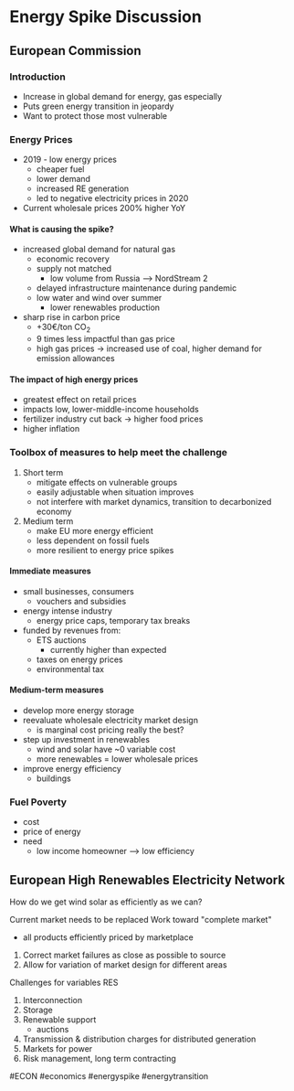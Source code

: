 
# Energy Spike Discussion
## European Commission
### Introduction
- Increase in global demand for energy, gas especially
- Puts green energy transition in jeopardy
- Want to protect those most vulnerable
### Energy Prices
- 2019 - low energy prices
	- cheaper fuel
	- lower demand
	- increased RE generation
	- led to negative electricity prices in 2020
- Current wholesale prices 200% higher YoY
#### What is causing the spike?
- increased global demand for natural gas
	- economic recovery
	- supply not matched
		- low volume from Russia --> NordStream 2
	- delayed infrastructure maintenance during pandemic
	- low water and wind over summer
		- lower renewables production
- sharp rise in carbon price
	- +30&euro;/ton CO<sub>2</sub>
	- 9 times less impactful than gas price
	- high gas prices -> increased use of coal, higher demand for emission allowances
#### The impact of high energy prices
- greatest effect on retail prices
- impacts low, lower-middle-income households
- fertilizer industry cut back -> higher food prices
- higher inflation
### Toolbox of measures to help meet the challenge
1. Short term
	- mitigate effects on vulnerable groups
	- easily adjustable when situation improves
	- not interfere with market dynamics, transition to decarbonized economy
2. Medium term
	- make EU more energy efficient
	- less dependent on fossil fuels
	- more resilient to energy price spikes
#### Immediate measures
-  small businesses, consumers
	-  vouchers and subsidies
-  energy intense industry
	-  energy price caps, temporary tax breaks
-  funded by revenues from:
	-  ETS auctions
		-  currently higher than expected
	-  taxes on energy prices
	-  environmental tax
#### Medium-term measures
 - develop more energy storage
 - reevaluate wholesale electricity market design
	 - is marginal cost pricing really the best?
 - step up investment in renewables 
	 - wind and solar have ~0 variable cost
	 - more renewables = lower wholesale prices
 - improve energy efficiency
	 - buildings


### Fuel Poverty
- cost
- price of energy
- need
	- low income homeowner --> low efficiency 

## European High Renewables Electricity Network
How do we get wind solar as efficiently as we can?

Current market needs to be replaced
Work toward "complete market"
- all products efficiently priced by marketplace
1. Correct market failures as close as possible to source
2. Allow for variation of market design for different areas

Challenges for variables RES
1. Interconnection
2. Storage
3. Renewable support
	- auctions
4. Transmission & distribution charges for distributed generation
5. Markets for power
6. Risk management, long term contracting


#ECON #economics #energyspike #energytransition 
